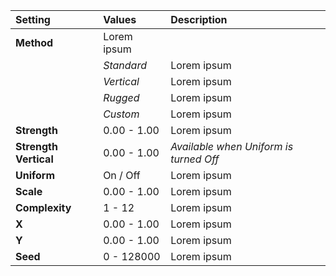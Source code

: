| Setting               | Values      | Description                            |
| :-------------------- | :---------- | :------------------------------------- |
| **Method**            | Lorem ipsum |
|                       | *Standard*  | Lorem ipsum                            |
|                       | *Vertical*  | Lorem ipsum                            |
|                       | *Rugged*    | Lorem ipsum                            |
|                       | *Custom*    | Lorem ipsum                            |
| **Strength**          | 0.00 - 1.00 | Lorem ipsum                            |
| **Strength Vertical** | 0.00 - 1.00 | *Available when Uniform is turned Off* |
| **Uniform**           | On / Off    | Lorem ipsum                            |
| **Scale**             | 0.00 - 1.00 | Lorem ipsum                            |
| **Complexity**        | 1 - 12      | Lorem ipsum                            |
| **X**                 | 0.00 - 1.00 | Lorem ipsum                            |
| **Y**                 | 0.00 - 1.00 | Lorem ipsum                            |
| **Seed**              | 0 - 128000  | Lorem ipsum                            |

